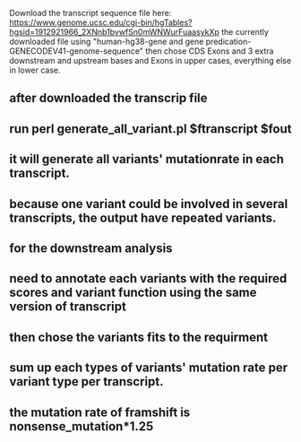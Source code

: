 
Download the transcript sequence file here: https://www.genome.ucsc.edu/cgi-bin/hgTables?hgsid=1912921966_2XNnb1bvwfSn0mWNWurFuaasykXp
the currently downloaded file using "human-hg38-gene and gene predication-GENECODEV41-genome-sequence" then chose CDS Exons and 3 extra downstream and upstream bases and Exons in upper cases, everything else in lower case.

## after downloaded the transcrip file
## run perl generate_all_variant.pl $ftranscript $fout
## it will generate all variants' mutationrate in each transcript.
## because one variant could be involved in several transcripts, the output have repeated variants.
## for the downstream analysis
## need to annotate each variants with the required scores and variant function using the same version of transcript 
## then chose the variants fits to the requirment 
## sum up each types of variants' mutation rate per variant type per transcript.
## the mutation rate of framshift is nonsense_mutation*1.25
 
